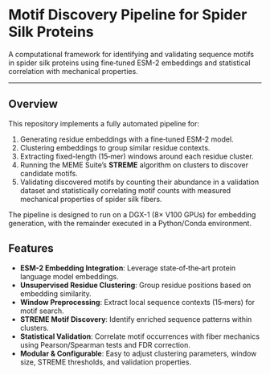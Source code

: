 # Motif Discovery Pipeline for Spider Silk Proteins

A computational framework for identifying and validating sequence motifs in spider silk proteins using fine‑tuned ESM-2 embeddings and statistical correlation with mechanical properties.

---

## Overview

This repository implements a fully automated pipeline for:

1. Generating residue embeddings with a fine‑tuned ESM-2 model.
2. Clustering embeddings to group similar residue contexts.
3. Extracting fixed-length (15‑mer) windows around each residue cluster.
4. Running the MEME Suite’s **STREME** algorithm on clusters to discover candidate motifs.
5. Validating discovered motifs by counting their abundance in a validation dataset and statistically correlating motif counts with measured mechanical properties of spider silk fibers.

The pipeline is designed to run on a DGX-1 (8× V100 GPUs) for embedding generation, with the remainder executed in a Python/Conda environment.

## Features

* **ESM-2 Embedding Integration**: Leverage state‑of‑the‑art protein language model embeddings.
* **Unsupervised Residue Clustering**: Group residue positions based on embedding similarity.
* **Window Preprocessing**: Extract local sequence contexts (15‑mers) for motif search.
* **STREME Motif Discovery**: Identify enriched sequence patterns within clusters.
* **Statistical Validation**: Correlate motif occurrences with fiber mechanics using Pearson/Spearman tests and FDR correction.
* **Modular & Configurable**: Easy to adjust clustering parameters, window size, STREME thresholds, and validation properties.

